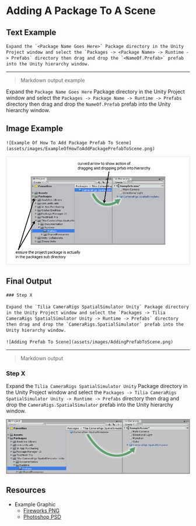 # Adding A Package To A Scene

## Text Example

```
Expand the `<Package Name Goes Here>` Package directory in the Unity Project window and select the `Packages -> <Package Name> -> Runtime -> Prefabs` directory then drag and drop the `<NameOf.Prefab>` prefab into the Unity hierarchy window.
```

---

> Markdown output example

Expand the `Package Name Goes Here` Package directory in the Unity Project window and select the `Packages -> Package Name -> Runtime -> Prefabs` directory then drag and drop the `NameOf.Prefab` prefab into the Unity hierarchy window.

## Image Example

```
![Example Of How To Add Package Prefab To Scene](assets/images/ExampleOfHowToAddPackagePrefabToScene.png)
```

![Example Of How To Add Package Prefab To Scene](assets/images/ExampleOfHowToAddPackagePrefabToScene.png)

## Final Output

```
### Step X

Expand the `Tilia CameraRigs SpatialSimulator Unity` Package directory in the Unity Project window and select the `Packages -> Tilia CameraRigs SpatialSimulator Unity -> Runtime -> Prefabs` directory then drag and drop the `CameraRigs.SpatialSimulator` prefab into the Unity hierarchy window.

![Adding Prefab To Scene](assets/images/AddingPrefabToScene.png)
```

---

> Markdown output

### Step X

Expand the `Tilia CameraRigs SpatialSimulator Unity` Package directory in the Unity Project window and select the `Packages -> Tilia CameraRigs SpatialSimulator Unity -> Runtime -> Prefabs` directory then drag and drop the `CameraRigs.SpatialSimulator` prefab into the Unity hierarchy window.

![Adding Prefab To Scene](assets/images/AddingPrefabToScene.png)

## Resources

* Example Graphic
  * [Fireworks PNG](assets/resource/FireworksPNG.fw.png)
  * [Photoshop PSD](assets/resource/PhotoshopPSD.psd)